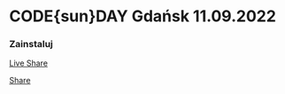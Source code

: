 # CODE{sun}DAY Gdańsk 11.09.2022

### Zainstaluj

[Live Share](https://marketplace.visualstudio.com/items?itemName=MS-vsliveshare.vsliveshare)


[Share](https://prod.liveshare.vsengsaas.visualstudio.com/join?015899A3D601888D2C815B19E1EBD6B69E56)
